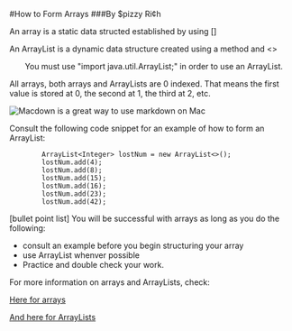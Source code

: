 #How to Form Arrays
###By $pizzy Ri¢h

An array is a static data structed established by using []
 
An ArrayList is a dynamic data structure created using a method and <>

&nbsp;&nbsp;&nbsp;&nbsp;&nbsp;&nbsp; You must use "import java.util.ArrayList;" in order to use an ArrayList.

All arrays, both arrays and ArrayLists are 0 indexed. That means the first value is stored at 0, the second at 1, the third at 2, etc.

![Macdown is a great way to use markdown on Mac](http://www.javaclass.info/classes/java-array/images/initilize-values-in-array.gif)

Consult the following code snippet for an example of how to form an ArrayList:

```
		ArrayList<Integer> lostNum = new ArrayList<>();
        lostNum.add(4);
        lostNum.add(8);
        lostNum.add(15);
        lostNum.add(16);
        lostNum.add(23);
        lostNum.add(42); 
```

[bullet point list]
You will be successful with arrays as long as you do the following:

* consult an example before you begin structuring your array
* use ArrayList whenver possible
* Practice and double check your work.

For more information on arrays and ArrayLists, check:

[Here for arrays](https://docs.oracle.com/javase/tutorial/java/nutsandbolts/arrays.html) 

[And here for ArrayLists](https://docs.oracle.com/javase/7/docs/api/java/util/ArrayList.html)